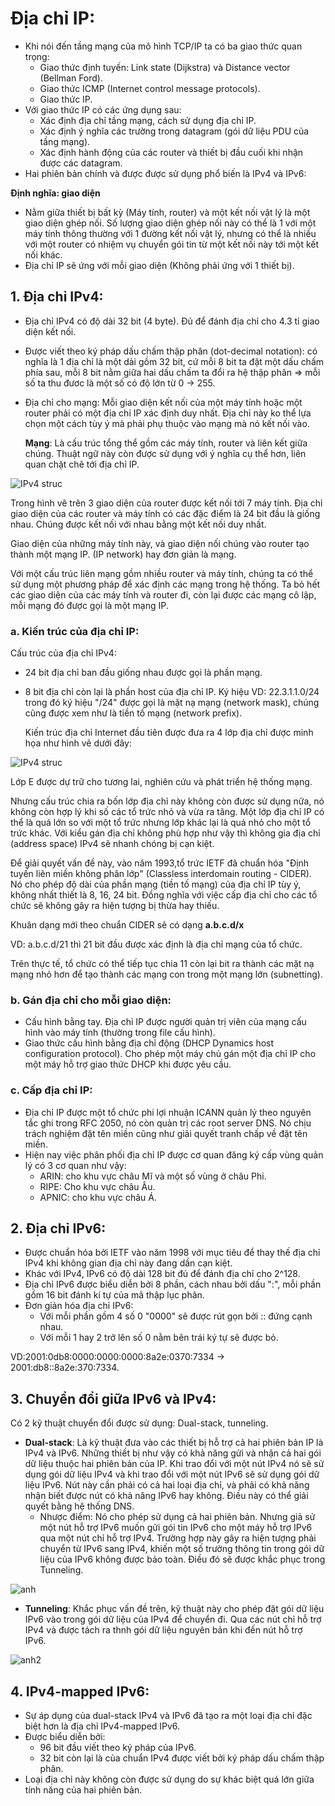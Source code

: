 # Địa chỉ IP:
- Khi nói đến tầng mạng của mô hình TCP/IP ta có ba giao thức quan trọng:
  - Giao thức định tuyến: Link state (Dijkstra) và Distance vector (Bellman Ford).
  - Giao thức ICMP (Internet control message protocols).
  - Giao thức IP.
- Với giao thức IP có các ứng dụng sau:
  - Xác định địa chỉ tầng mạng, cách sử dụng địa chỉ IP.
  - Xác định ý nghĩa các trường trong datagram (gói dữ liệu PDU của tầng mạng).
  - Xác định hành động của các router và thiết bị đầu cuối khi nhận được các datagram.
- Hai phiên bản chính và được được sử dụng phổ biến là IPv4 và IPv6:

**Định nghĩa: giao diện**
- Nằm giữa thiết bị bất kỳ (Máy tính, router) và một kết nối vật lý là một giao diện ghép nối. Số lượng giao diện ghép nối này có thể là 1 với một máy tính thông thường với 1 đường kết nối vật lý, nhưng có thể là nhiều với một router có nhiệm vụ chuyển gói tin từ một kết nối này tới một kết nối khác.
- Địa chỉ IP sẽ ứng với mỗi giao diện (Không phải ứng với 1 thiết bị). 

## 1. Địa chỉ IPv4:
- Địa chỉ IPv4 có độ dài 32 bit (4 byte). Đủ để đánh địa chỉ cho 4.3 tỉ giao diện kết nối.
- Được viết theo ký pháp dấu chấm thập phân (dot-decimal notation): có nghĩa là 1 địa chỉ là một dải gồm 32 bit, cứ mỗi 8 bit ta đặt một dấu chấm phía sau, mỗi 8 bit nằm giữa hai dấu chấm ta đổi ra hệ thập phân => mỗi số ta thu đươc là một số có độ lớn từ 0 -> 255.
- Địa chỉ cho mạng: Mỗi giao diện kết nối của một máy tính hoặc một router phải có một địa chỉ IP xác định duy nhất. Địa chỉ này ko thể lựa chọn một cách tùy ý mà phải phụ thuộc vào mạng mà nó kết nối vào. 

  **Mạng**: Là cấu trúc tổng thể gồm các máy tính, router và liên kết giữa chúng. Thuật ngữ này còn được sử dụng với ý nghĩa cụ thể hơn, liên quan chặt chẽ tới địa chỉ IP.

![IPv4 struc](/docs/pics/địa_chỉ_IP/28_IPv4.png)

  Trong hình vẽ trên 3 giao diện của router được kết nối tới 7 máy tính. Địa chỉ giao diện của các router và máy tính có các đặc điểm là 24 bit đầu là giống nhau. Chúng được kết nối với nhau bằng một kết nối duy nhất. 

  Giao diện của những máy tính này, và giao diện nối chúng vào router tạo thành một mạng IP. (IP network) hay đơn giản là mạng.

  Với một cấu trúc liên mạng gồm nhiều router và máy tính, chúng ta có thể sử dụng một phương pháp để xác định các mạng trong hệ thống. Ta bỏ hết các giao diện của các máy tính và router đi, còn lại được các mạng cô lập, mỗi mạng đó được gọi là một mạng IP.

### a. Kiến trúc của địa chỉ IP:
  Cấu trúc của địa chỉ IPv4:
- 24 bit địa chỉ ban đầu giống nhau được gọi là phần mạng.
- 8 bit địa chỉ còn lại là phần host của địa chỉ IP.
  Ký hiệu VD: 22.3.1.1.0/24 trong đó ký hiệu "/24" được gọi là mặt nạ mạng (network mask), chúng cũng được xem như là tiền tố mạng (network prefix). 

  Kiến trúc địa chỉ Internet đầu tiên được đưa ra 4 lớp địa chỉ được minh họa như hình vẽ dưới đây:

![IPv4 struc](/docs/pics/unnamed.png)

  Lớp E được dự trữ cho tương lai, nghiên cứu và phát triển hệ thống mạng.

  Nhưng cấu trúc chia ra bốn lớp địa chỉ này không còn được sử dụng nữa, nó không còn hợp lý khi số các tổ trức nhỏ và vừa ra tăng. Một lớp địa chỉ IP có thể là quá lớn so với một tổ trức nhưng lớp khác lại là quá nhỏ cho một tổ trức khác. Với kiểu gán địa chỉ không phù hợp như vậy thì không gia địa chỉ (address space) IPv4 sẽ nhanh chóng bị cạn kiệt. 

  Để giải quyết vấn đề này, vào năm 1993,tổ trức IETF đã chuẩn hóa "Định tuyến liên miền không phân lớp" (Classless interdomain routing - CIDER). Nó cho phép độ dài của phần mạng (tiền tố mạng) của địa chỉ IP tùy ý, không nhất thiết là 8, 16, 24 bit. Đồng nghĩa với việc cấp địa chỉ cho các tổ chức sẽ không gây ra hiện tượng bị thừa hay thiếu.

Khuân dạng mới theo chuẩn CIDER sẽ có dạng **a.b.c.d/x**

VD: a.b.c.d/21 thì 21 bit đầu được xác định là địa chỉ mạng của tổ chức. 

Trên thực tế, tổ chức có thể tiếp tục chia 11 còn lại bit ra thành các mặt nạ mạng nhỏ hơn để tạo thành các mạng con trong một mạng lớn (subnetting).

### b. Gán địa chỉ cho mỗi giao diện:
- Cấu hình bằng tay. Địa chỉ IP được người quản trị viên của mạng cấu hình vào máy tính (thường trong file cấu hình).
- Giao thức cấu hình bằng địa chỉ động (DHCP Dynamics host configuration protocol). Cho phép một máy chủ gán một địa chỉ IP cho một máy hỗ trợ giao thức DHCP khi được yêu cầu.

### c. Cấp địa chỉ IP:
- Địa chỉ IP được một tổ chức phi lợi nhuận ICANN quản lý theo nguyên tắc ghi trong RFC 2050, nó còn quản trị các root server DNS. Nó chịu trách nghiệm đặt tên miền cũng như giải quyết tranh chấp về đặt tên miền. 
- Hiện nay việc phân phối địa chỉ IP được cơ quan đăng ký cấp vùng quản lý có 3 cơ quan như vậy:
  - ARIN: cho khu vực châu Mĩ và một số vùng ở châu Phi.
  - RIPE: Cho khu vực châu Âu.
  - APNIC: cho khu vực châu Á.

## 2. Địa chỉ IPv6:
- Được chuẩn hóa bởi IETF vào năm 1998 với mục tiêu để thay thế địa chỉ IPv4 khi không gian địa chỉ này đang dần cạn kiệt.
- Khác với IPv4, IPv6 có độ dài 128 bit đủ để đánh địa chỉ cho 2^128.
- Địa chỉ IPv6 được biểu diễn bởi 8 phần, cách nhau bởi dấu ":", mỗi phần gồm 16 bit đánh kí tự của mã thập lục phân.
- Đơn giản hóa địa chỉ IPv6: 
  - Với mỗi phần gồm 4 số 0 "0000" sẽ được rút gọn bởi :: đứng cạnh nhau.
  - Với mỗi 1 hay 2 trở lên số 0 nằm bên trái ký tự sẽ được bỏ. 

VD:2001:0db8:0000:0000:0000:8a2e:0370:7334 -> 2001:db8::8a2e:370:7334.

## 3. Chuyển đổi giữa IPv6 và IPv4: 
Có 2 kỹ thuật chuyển đổi được sử dụng: Dual-stack, tunneling.
- **Dual-stack**: Là kỹ thuật đưa vào các thiết bị hỗ trợ cả hai phiên bản IP là IPv4 và IPv6. Những thiết bị như vậy có khả năng gửi và nhận cả hai gói dữ liệu thuộc hai phiên bản của IP. Khi trao đổi với một nút IPv4 nó sẽ sử dụng gói dữ liệu IPv4 và khi trao đổi với một nút IPv6 sẽ sử dụng gói dữ liệu IPv6. Nút này cần phải có cả hai loại địa chỉ, và phải có khả năng nhận biết được nút có khả năng IPv6 hay không. Điều này có thể giải quyết bằng hệ thống DNS.
  - Nhược điểm: Nó cho phép sử dụng cả hai phiên bản. Nhưng giả sử một nút hỗ trợ IPv6 muốn gửi gói tin IPv6 cho một máy hỗ trợ IPv6 qua một nút chỉ hỗ trợ IPv4. Trường hợp này gây ra hiện tượng phải chuyển từ IPv6 sang IPv4, khiến một số trường thông tin trong gói dữ liệu của IPv6 không được bảo toàn. Điều đó sẽ được khắc phục trong Tunneling.

![anh](/docs/pics/địa_chỉ_IP/dual-stack.png)

- **Tunneling**: Khắc phục vấn đề trên, kỹ thuật này cho phép đặt gói dữ liệu IPv6 vào trong gói dữ liệu của IPv4 để chuyển đi. Qua các nút chỉ hỗ trợ IPv4 và được tách ra thnh gói dữ liệu nguyên bản khi đến nút hỗ trợ IPv6.

![anh2](/docs/pics/địa_chỉ_IP/Tunneling.png)

## 4. IPv4-mapped IPv6:
- Sự áp dụng của dual-stack IPv4 và IPv6 đã tạo ra một loại địa chỉ đặc biệt hơn là địa chỉ IPv4-mapped IPv6. 
- Được biểu diễn bởi:
  - 96 bit đầu viết theo ký pháp của IPv6.
  - 32 bit còn lại là của chuẩn IPv4 được viết bởi ký pháp dấu chấm thập phân.
- Loại địa chỉ này không còn được sử dụng do sự khác biệt quá lớn giữa tính năng của hai phiên bản.


